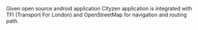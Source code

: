 Given open source android application Cityzen application is integrated with TFl (Transport For London) and OpenStreetMap for navigation and routing path.
